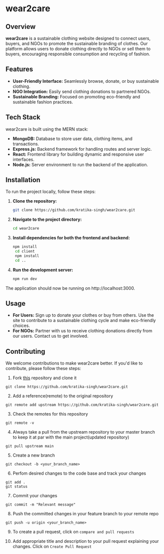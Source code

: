 # wear2care

## Overview
**wear2care** is a sustainable clothing website designed to connect users, buyers, and NGOs to promote the sustainable branding of clothes. Our platform allows users to donate clothing directly to NGOs or sell them to buyers, encouraging responsible consumption and recycling of fashion.

## Features
- **User-Friendly Interface:** Seamlessly browse, donate, or buy sustainable clothing.
- **NGO Integration:** Easily send clothing donations to partnered NGOs.
- **Sustainable Branding:** Focused on promoting eco-friendly and sustainable fashion practices.

## Tech Stack
wear2care is built using the MERN stack:
- **MongoDB:** Database to store user data, clothing items, and transactions.
- **Express.js:** Backend framework for handling routes and server logic.
- **React:** Frontend library for building dynamic and responsive user interfaces.
- **Node.js:** Server environment to run the backend of the application.

## Installation

To run the project locally, follow these steps:

1. **Clone the repository:**
   ```bash
   git clone https://github.com/kratika-singh/wear2care.git

2. **Navigate to the project directory:**
   ```bash
   cd wear2care
3. **Install dependencies for both the frontend and backend:**
   ```bash
   npm install
    cd client
    npm install
    cd ..
4. **Run the development server:**
   ```bash
   npm run dev
The application should now be running on http://localhost:3000.


## Usage
- **For Users:** Sign up to donate your clothes or buy from others. Use the site to contribute to a sustainable clothing cycle and make eco-friendly choices.
- **For NGOs:** Partner with us to receive clothing donations directly from our users. Contact us to get involved.

## Contributing
We welcome contributions to make wear2care better. If you'd like to contribute, please follow these steps:

1. Fork [this](https://github.com/kratika-singh/wear2care.git) repository and clone it

```
git clone https://github.com/kratika-singh/wear2care.git
```

2. Add a reference(remote) to the original repository

```
git remote add upstream https://github.com/kratika-singh/wear2care.git
```

3. Check the remotes for this repository

```
git remote -v
```

4. Always take a pull from the upstream repository to your master branch to keep it at par with the main project(updated repository)

```
git pull upstream main
```

5. Create a new branch

```
git checkout -b <your_branch_name>
```

6. Perfom desired changes to the code base and track your changes 

```
git add .
git status
```

7. Commit your changes

```
git commit -m "Relevant message"
```

8. Push the committed changes in your feature branch to your remote repo

```
git push -u origin <your_branch_name>
```

9. To create a pull request, click on `compare and pull requests`

10. Add appropriate title and description to your pull request explaining your changes. Click on `Create Pull Request`












